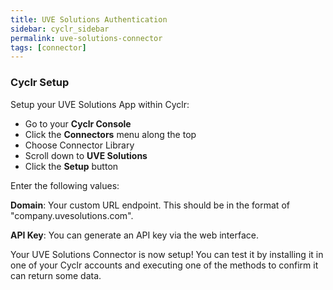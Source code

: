 ```yaml
---
title: UVE Solutions Authentication
sidebar: cyclr_sidebar
permalink: uve-solutions-connector
tags: [connector]
---
```


### Cyclr Setup

Setup your UVE Solutions App within Cyclr:

*   Go to your **Cyclr Console**
*   Click the **Connectors** menu along the top
*   Choose Connector Library
*   Scroll down to **UVE Solutions**
*   Click the **Setup** button

Enter the following values:

**Domain**: Your custom URL endpoint. This should be in the format of "company.uvesolutions.com".

**API Key**: You can generate an API key via the web interface.


Your UVE Solutions Connector is now setup! You can test it by installing it in one of your Cyclr accounts and executing one of the methods to confirm it can return some data.
